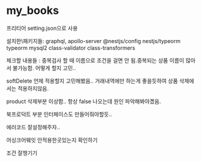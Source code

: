 # my_books

프리티어 setting.json으로 사용

설치한\패키지들: graphql, apollo-server @nestjs/config nestjs/typeorm typeorm mysql2 class-validator class-transformers

체크할 내용들 :
중복검사 할 때 이름으로 조건을 걸면 안 됨.중복되는 상품 이름이 많아서 불가능함.
어떻게 할지 고민..

softDelete 언제 적용할지 고민해봤음.. 거래내역에만 하는게 좋을듯하여 상품 삭제에서는 적용하지않음.

product 삭제부분 이상함.. 항상 false 나오는데 원인 파악해봐야곘음.

북프로덕트 부분 인터페이스도 만들어줘야할듯..

에러코드 잘설정해주자..

어싱크어웨잇 안적용한곳있는지 확인하기

조건 잘챙기기
